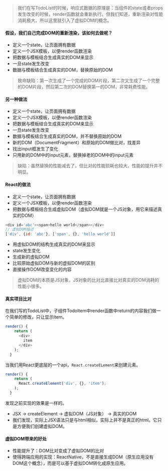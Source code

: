 > 我们在写TodoList的时候，响应式数据的原理是：当组件的state或者props发生改变的时候，render函数就会重新执行。但我们知道，重新渲染对性能消耗极大。所以这里就引入了虚拟DOM的概念。

#### 假设，我们自己完成DOM的重新渲染，该如何去做呢？
- 定义一个state，让页面拥有数据
- 定义一个JSX模板，以便render函数渲染
- 把数据与模板结合生成真实的DOM来显示
- 一旦state发生改变
- 数据与模板结合生成真实的DOM，替换原始的DOM
> 致命缺陷：第一次生成了一个完成的DOM片段，第二次又生成了一个完整的DOM片段，然后第二次的DOM替换第一的DOM，非常耗费性能。

#### 另一种做法
- 定义一个state，让页面拥有数据
- 定义一个JSX模板，以便render函数渲染
- 把数据与模板结合生成真实的DOM来显示
- 一旦state发生改变
- 数据与模板结合生成真实的DOM，并不替换原始的DOM
- 新的DOM（DocumentFragment）和原始的DOM做比对，找差异
- 找出input框发生了变化
- 只用新的DOM中的input元素，替换掉老的DOM中的input元素
> 缺陷：虽然替换的性能减去了，但比对的性能损耗也较大，性能的提升并不明显。

#### React的做法
- 定义一个state，让页面拥有数据
- 定义一个JSX模板，以便render函数渲染
- 把数据与模板结合生成虚拟DOM（虚拟DOM就是一个JS对象，用它来描述真实的DOM）
```javascript
<div id='abc'><span>hello world</span></div>
// 虚拟DOM描述
['div', {id: 'abc'}, ['span', {}, 'hello world']]
```
- 用虚拟DOM的结构生成真实的DOM来显示
- state发生变化
- 生成新的虚拟DOM
- 比较原始虚拟DOM与新的虚拟DOM的区别
- 直接操作DOM改变变化的内容
> 虚拟DOM的本质是JS对象，JS对象的比对比直接比对真实的DOM消耗的性能小很多。

#### 真实项目比对
在我们写的TodoList中，子组件TodoItem中render函数中return的内容我们做一个简单的修改，只让显示item。
```javascript
render() {
    return (
      <div>
        item
      </div>
    );
  }
```

当我们用React更底层的一个api，`React.createELement`来创建元素。

```javascript
render() {
    return (
      React.createElement('div', {}, 'item');
    );
  }
```

发现之前实现的效果是一样的。

- JSX -> createElement -> 虚拟DOM（JS对象） -> 真实的DOM
- 我们发现，实际上JSX语法只是与html相似，实际上并不是真正的html。它只是方便我们创建虚拟DOM。

#### 虚拟DOM带来的好处
- 性能提升了：DOM比对变成了虚拟DOM的比对
- 使得跨端应用的实现：ReactNative，不是直接生成DOM（原生应用没有DOM这个概念），而是可以基于虚拟DOM转化成原生应用。
